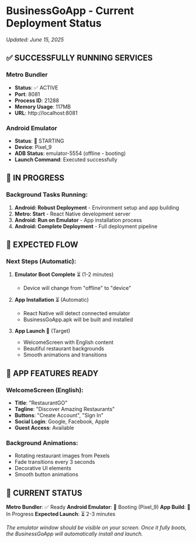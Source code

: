 # BusinessGoApp - Current Deployment Status
*Updated: June 15, 2025*

## ✅ SUCCESSFULLY RUNNING SERVICES

### Metro Bundler
- **Status**: ✅ ACTIVE
- **Port**: 8081
- **Process ID**: 21288
- **Memory Usage**: 117MB
- **URL**: http://localhost:8081

### Android Emulator
- **Status**: 🔄 STARTING
- **Device**: Pixel_9
- **ADB Status**: emulator-5554 (offline - booting)
- **Launch Command**: Executed successfully

## 🔄 IN PROGRESS

### Background Tasks Running:
1. **Android: Robust Deployment** - Environment setup and app building
2. **Metro: Start** - React Native development server
3. **Android: Run on Emulator** - App installation process
4. **Android: Complete Deployment** - Full deployment pipeline

## 📱 EXPECTED FLOW

### Next Steps (Automatic):
1. **Emulator Boot Complete** ⏳ (1-2 minutes)
   - Device will change from "offline" to "device"
   
2. **App Installation** ⏳ (Automatic)
   - React Native will detect connected emulator
   - BusinessGoApp.apk will be built and installed
   
3. **App Launch** 🎯 (Target)
   - WelcomeScreen with English content
   - Beautiful restaurant backgrounds
   - Smooth animations and transitions

## 🎨 APP FEATURES READY

### WelcomeScreen (English):
- **Title**: "RestaurantGO"
- **Tagline**: "Discover Amazing Restaurants"
- **Buttons**: "Create Account", "Sign In"
- **Social Login**: Google, Facebook, Apple
- **Guest Access**: Available

### Background Animations:
- Rotating restaurant images from Pexels
- Fade transitions every 3 seconds
- Decorative UI elements
- Smooth button animations

## 🚀 CURRENT STATUS

**Metro Bundler**: ✅ Ready
**Android Emulator**: 🔄 Booting (Pixel_9)
**App Build**: 🔄 In Progress
**Expected Launch**: ⏳ 2-3 minutes

*The emulator window should be visible on your screen. Once it fully boots, the BusinessGoApp will automatically install and launch.*
